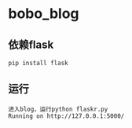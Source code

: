 bobo_blog
==========
## 依赖flask
    pip install flask
## 运行
    进入blog，运行python flaskr.py   
    Running on http://127.0.0.1:5000/
